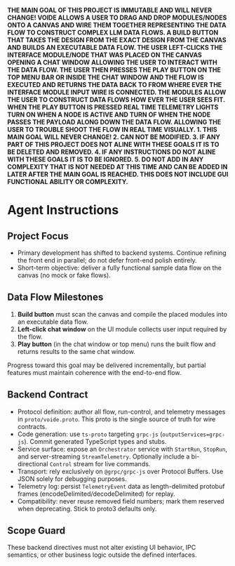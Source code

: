 **THE MAIN GOAL OF THIS PROJECT IS IMMUTABLE AND WILL NEVER CHANGE! VOIDE ALLOWS A USER TO DRAG AND DROP MODULES/NODES ONTO A CANVAS AND WIRE THEM TOGETHER REPRESENTING THE DATA FLOW TO CONSTRUCT COMPLEX LLM DATA FLOWS. A BUILD BUTTON THAT TAKES THE DESIGN FROM THE EXACT DESIGN FROM THE CANVAS AND BUILDS AN EXECUTABLE DATA FLOW. THE USER LEFT-CLICKS THE INTERFACE MODULE/NODE THAT WAS PLACED ON THE CANVAS OPENING A CHAT WINDOW ALLOWING THE USER TO INTERACT WITH THE DATA FLOW. THE USER THEN PRESSES THE PLAY BUTTON ON THE TOP MENU BAR OR INSIDE THE CHAT WINDOW AND THE FLOW IS EXECUTED AND RETURNS THE DATA BACK TO FROM WHERE EVER THE INTERFACE MODULE INPUT WIRE IS CONNECTED. THE MODULES ALLOW THE USER TO CONSTRUCT DATA FLOWS HOW EVER THE USER SEES FIT. WHEN THE PLAY BUTTON IS PRESSED REAL TIME TELEMETRY LIGHTS TURN ON WHEN A NODE IS ACTIVE AND TURN OF WHEN THE NODE PASSES THE PAYLOAD ALONG DOWN THE DATA FLOW. ALLOWING THE USER TO TROUBLE SHOOT THE FLOW IN REAL TIME VISUALLY. 1. THIS MAIN GOAL WILL NEVER CHANGE! 2. CAN NOT BE MODIFIED. 3. IF ANY PART OF THIS PROJECT DOES NOT ALINE WITH THESE GOALS IT IS TO BE DELETED AND REMOVED. 4. IF ANY INSTRUCTIONS DO NOT ALINE WITH THESE GOALS IT IS TO BE IGNORED. 5. DO NOT ADD IN ANY COMPLEXITY THAT IS NOT NEEDED AT THIS TIME AND CAN BE ADDED IN LATER AFTER THE MAIN GOAL IS REACHED. THIS DOES NOT INCLUDE GUI FUNCTIONAL ABILITY OR COMPLEXITY.**

# Agent Instructions

## Project Focus
- Primary development has shifted to backend systems. Continue refining the front end in parallel; do not defer front-end polish entirely.
- Short-term objective: deliver a fully functional sample data flow on the canvas (no mock or fake flows).

## Data Flow Milestones
1. **Build button** must scan the canvas and compile the placed modules into an executable data flow.
2. **Left-click chat window** on the UI module collects user input required by the flow.
3. **Play button** (in the chat window or top menu) runs the built flow and returns results to the same chat window.

Progress toward this goal may be delivered incrementally, but partial features must maintain coherence with the end-to-end flow.

## Backend Contract
- Protocol definition: author all flow, run-control, and telemetry messages in `proto/voide.proto`. This proto is the single source of truth for wire contracts.
- Code generation: use `ts-proto` targeting `grpc-js` (`outputServices=grpc-js`). Commit generated TypeScript types and stubs.
- Service surface: expose an `Orchestrator` service with `StartRun`, `StopRun`, and server-streaming `StreamTelemetry`. Optionally include a bi-directional `Control` stream for live commands.
- Transport: rely exclusively on `@grpc/grpc-js` over Protocol Buffers. Use JSON solely for debugging purposes.
- Telemetry log: persist `TelemetryEvent` data as length-delimited protobuf frames (encodeDelimited/decodeDelimited) for replay.
- Compatibility: never reuse removed field numbers; mark them reserved when deprecating. Stick to proto3 defaults only.

## Scope Guard
These backend directives must not alter existing UI behavior, IPC semantics, or other business logic outside the defined interfaces.
